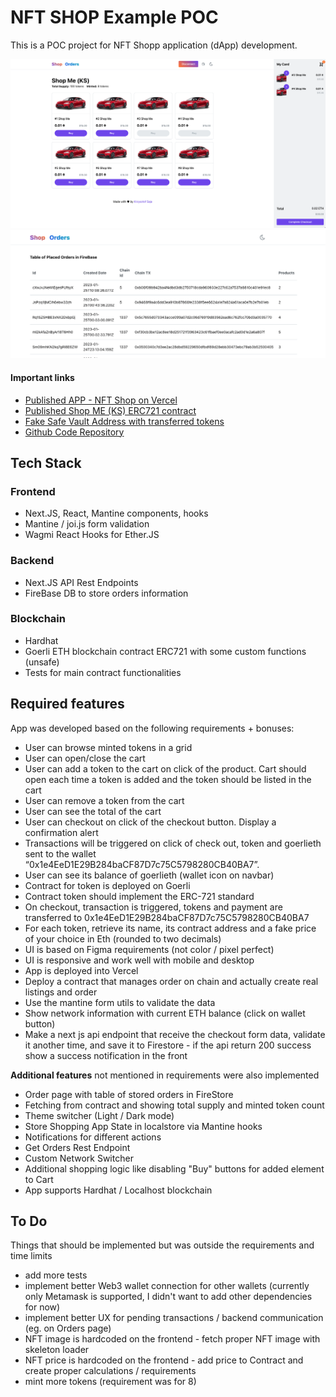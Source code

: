 # NFT SHOP Example POC

This is a POC project for NFT Shopp application (dApp) development.

![image](./docs/nft-shop-screenshot.png)
![image](./docs/nft-shop-orders.png)

#### Important links
* [Published APP - NFT Shop on Vercel](https://nft-shop-krzysztofsaja.vercel.app)
* [Published Shop ME (KS) ERC721 contract](https://goerli.etherscan.io/address/0x5b59819a22e5fa7ee482a49069773aaf8d3c69e2)
* [Fake Safe Vault Address with transferred tokens](https://goerli.etherscan.io/address/0x1e4EeD1E29B284baCF87D7c75C5798280CB40BA7#tokentxnsErc721)
* [Github Code Repository](https://github.com/krzysztofsaja/nft-shop)

## Tech Stack
### Frontend

* Next.JS, React, Mantine components, hooks
* Mantine / joi.js form validation
* Wagmi React Hooks for Ether.JS

### Backend
* Next.JS API Rest Endpoints
* FireBase DB to store orders information

### Blockchain
* Hardhat
* Goerli ETH blockchain contract ERC721 with some custom functions (unsafe)
* Tests for main contract functionalities

## Required features

App was developed based on the following requirements + bonuses:

* User can browse minted tokens in a grid
* User can open/close the cart
* User can add a token to the cart on click of the product. Cart should open each time a token is added and the token should be listed in the cart
* User can remove a token from the cart
* User can see the total of the cart
* User can checkout on click of the checkout button. Display a confirmation alert
* Transactions will be triggered on click of check out, token and goerlieth sent to the wallet “0x1e4EeD1E29B284baCF87D7c75C5798280CB40BA7”.
* User can see its balance of goerlieth (wallet icon on navbar)
* Contract for token is deployed on Goerli
* Contract token should implement the ERC-721 standard
* On checkout, transaction is triggered, tokens and payment are transferred to 0x1e4EeD1E29B284baCF87D7c75C5798280CB40BA7
* For each token, retrieve its name, its contract address and a fake price of your choice in Eth (rounded to two decimals)
* UI is based on Figma requirements (not color / pixel perfect)
* UI is responsive and work well with mobile and desktop
* App is deployed into Vercel
* Deploy a contract that manages order on chain and actually create real listings and order
* Use the mantine form utils to validate the data
* Show network information with current ETH balance (click on wallet button)
* Make a next js api endpoint that receive the checkout form data, validate it another time, and save it to Firestore - if the api return 200 success show a success notification in the front

**Additional features** not mentioned in requirements were also implemented

* Order page with table of stored orders in FireStore
* Fetching from contract and showing total supply and minted token count
* Theme switcher (Light / Dark mode)
* Store Shopping App State in localstore via Mantine hooks
* Notifications for different actions
* Get Orders Rest Endpoint
* Custom Network Switcher
* Additional shopping logic like disabling "Buy" buttons for added element to Cart
* App supports Hardhat / Localhost blockchain


## To Do

Things that should be implemented but was outside the requirements and time limits

* add more tests
* implement better Web3 wallet connection for other wallets (currently only Metamask is supported, I didn't want to add other dependencies for now)
* implement better UX for pending transactions / backend communication (eg. on Orders page)
* NFT image is hardcoded on the frontend - fetch proper NFT image with skeleton loader
* NFT price is hardcoded on the frontend - add price to Contract and create proper calculations / requirements
* mint more tokens (requirement was for 8) 
